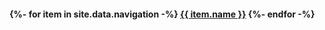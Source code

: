 <h4>
  {%- for item in site.data.navigation -%}
    <a href="{{ item.link }}"{% if page.url == item.link %} class="current" {% endif %}>{{ item.name }}</a>
                       <!-- ^~~{% if page.url == item.link %} class="current" {% endif %} -->
  {%- endfor -%}
</h4>
